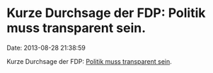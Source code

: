 Kurze Durchsage der FDP: Politik muss transparent sein.
=======================================================

Date: 2013-08-28 21:38:59

Kurze Durchsage der FDP: [Politik muss transparent
sein](https://pbs.twimg.com/media/BSxwtcCIUAA_Ic8.jpg).
